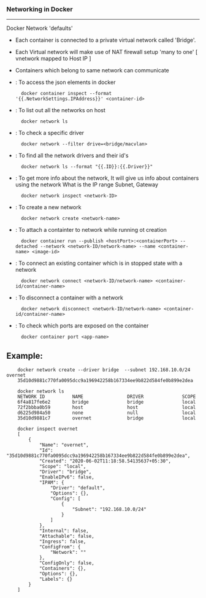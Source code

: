 
### Networking in Docker ###
----------------------------

Docker Network 'defaults'
- Each container is connected to a private virtual network called 'Bridge'.
- Each Virtual network will make use of NAT firewall setup 'many to one' [ vnetwork mapped to Host IP ]
- Containers which belong to same network can communicate 

- : To access the json elements in docker

        docker container inspect --format '{{.NetworkSettings.IPAddress}}' <container-id>

- : To list out all the networks on host
    
        docker network ls

- : To check a specific driver

        docker network --filter drive=<bridge/macvlan>

- : To find all the network drivers and their id's
    
        docker network ls --format "{{.ID}}:{{.Driver}}"

- : To get more info about the network, It will give us info about containers using the network What is the IP range Subnet, Gateway
    
        docker network inspect <network-ID>

- : To create a new network
    
        docker network create <network-name>

- : To attach a containter to network while running ot creation
 
        docker container run --publish <hostPort>:<containerPort> --detached --network <network-ID/network-name> --name <container-name> <image-id>

- : To connect an existing container which is in stopped state with a network
        
        docker network connect <network-ID/network-name> <container-id/container-name>

- : To disconnect a container with a network
    
        docker network disconnect <network-ID/network-name> <container-id/container-name>

- : To check which ports are exposed on the container
        
        docker container port <app-name>

Example:
--------
   
   
        docker network create --driver bridge  --subnet 192.168.10.0/24 overnet
        35d10d9881c770fa0095dcc9a196942258b167334ee9b822d584fe0b899e2dea

        docker network ls
        NETWORK ID          NAME                DRIVER              SCOPE
        6f4a817fe6e2        bridge              bridge              local
        72f2bbba0b59        host                host                local
        d6225d984a50        none                null                local
        35d10d9881c7        overnet             bridge              local

        docker inspect overnet
        [
            {
                "Name": "overnet",
                "Id": "35d10d9881c770fa0095dcc9a196942258b167334ee9b822d584fe0b899e2dea",
                "Created": "2020-06-02T11:18:58.54135637+05:30",
                "Scope": "local",
                "Driver": "bridge",
                "EnableIPv6": false,
                "IPAM": {
                    "Driver": "default",
                    "Options": {},
                    "Config": [
                        {
                            "Subnet": "192.168.10.0/24"
                        }
                    ]
                },
                "Internal": false,
                "Attachable": false,
                "Ingress": false,
                "ConfigFrom": {
                    "Network": ""
                },
                "ConfigOnly": false,
                "Containers": {},
                "Options": {},
                "Labels": {}
            }
        ]



